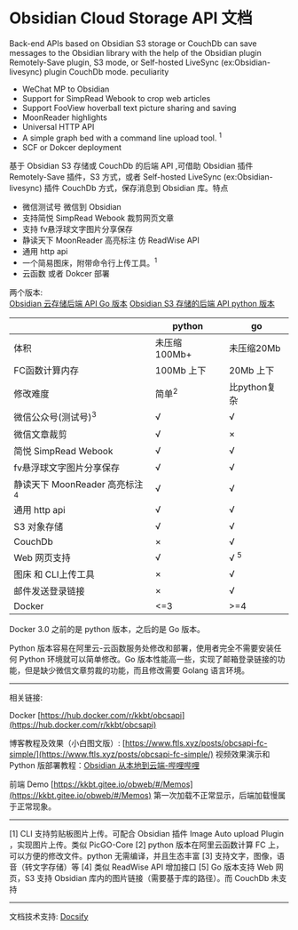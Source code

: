 # Obsidian Cloud Storage API 文档

Back-end APIs based on Obsidian S3 storage or CouchDb can save messages to the Obsidian library with the help of the Obsidian plugin Remotely-Save plugin, S3 mode, or Self-hosted LiveSync (ex:Obsidian-livesync) plugin CouchDb mode. peculiarity

- WeChat MP to Obsidian
- Support for SimpRead Webook to crop web articles
- Support FooView hoverball text picture sharing and saving
- MoonReader highlights
- Universal HTTP API
- A simple graph bed with a command line upload tool. <sup>1</sup>
- SCF or Dokcer deployment

基于 Obsidian S3 存储或 CouchDb 的后端 API ,可借助 Obsidian 插件 Remotely-Save 插件，S3 方式，或者 Self-hosted LiveSync (ex:Obsidian-livesync) 插件 CouchDb 方式，保存消息到 Obsidian 库。特点

- 微信测试号 微信到 Obsidian
- 支持简悦 SimpRead Webook 裁剪网页文章
- 支持 fv悬浮球文字图片分享保存
- 静读天下 MoonReader 高亮标注 仿 ReadWise API
- 通用 http api
- 一个简易图床，附带命令行上传工具。<sup>1</sup>
- 云函数 或者 Dokcer 部署


两个版本:  
[Obsidian 云存储后端 API Go 版本](https://gitee.com/kkbt/obcsapi-go)
[Obsidian S3 存储的后端 API python 版本](https://gitee.com/kkbt/obsidian-csapi)  


|                                          | python           | go              |
| ---------------------------------------- | ---------------- | --------------- |
| 体积                                     | 未压缩 100Mb+    | 未压缩20Mb      |
| FC函数计算内存                           | 100Mb 上下       | 20Mb  上下      |
| 修改难度                                 | 简单<sup>2</sup> | 比python复杂    |
| 微信公众号(测试号)<sup>3</sup>           | √                | √               |
| 微信文章裁剪                             | √                | ×               |
| 简悦 SimpRead Webook                     | √                | √               |
| fv悬浮球文字图片分享保存                 | √                | √               |
| 静读天下 MoonReader 高亮标注<sup>4</sup> | √                | √               |
| 通用 http api                            | √                | √               |
| S3 对象存储                              | √                | √               |
| CouchDb                                  | ×                | √               |
| Web 网页支持                             | √                | √ <sup>5</sup> |
| 图床  和 CLI上传工具                     | ×                | √               |
| 邮件发送登录链接                         | ×                | √               |
| Docker                                   | <=3              | >=4             |

Docker 3.0 之前的是 python 版本，之后的是 Go 版本。

Python 版本容易在阿里云-云函数服务处修改和部署，使用者完全不需要安装任何 Python 环境就可以简单修改。Go 版本性能高一些，实现了邮箱登录链接的功能，但是缺少微信文章剪裁的功能，而且修改需要 Golang 语言环境。

---

相关链接:

Docker [https://hub.docker.com/r/kkbt/obcsapi](https://hub.docker.com/r/kkbt/obcsapi)

博客教程及效果（小白图文版）: [https://www.ftls.xyz/posts/obcsapi-fc-simple/](https://www.ftls.xyz/posts/obcsapi-fc-simple/)
视频效果演示和 Python 版部署教程：[Obsidian 从本地到云端-哔哩哔哩](https://b23.tv/uJFvw3A)

前端 Demo [https://kkbt.gitee.io/obweb/#/Memos](https://kkbt.gitee.io/obweb/#/Memos) 第一次加载不正常显示，后端加载慢属于正常现象。


---

[1] CLI 支持剪贴板图片上传。可配合 Obsidian 插件 Image Auto upload Plugin ，实现图片上传。类似 PicGO-Core
[2] python 版本在阿里云函数计算 FC 上，可以方便的修改文件。python 无需编译，并且生态丰富
[3] 支持文字，图像，语音（转文字存储）等
[4] 类似 ReadWise API 增加接口
[5] Go 版本支持 Web 网页，S3 支持 Obsidian 库内的图片链接（需要基于库的路径）。而 CouchDb 未支持

---

文档技术支持: [Docsify](https://docsify.js.org/#/)